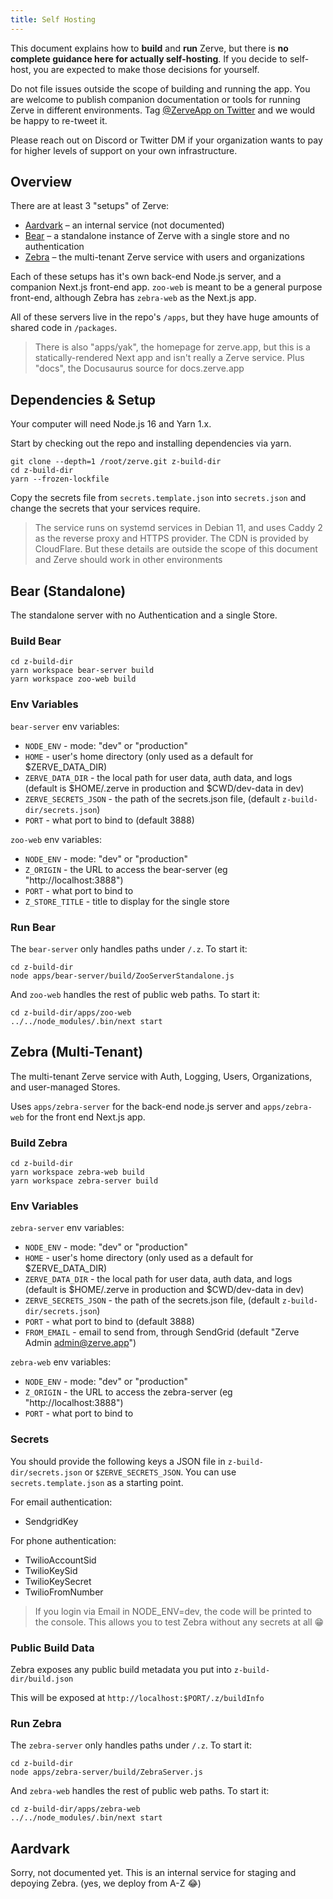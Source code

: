 ```yaml
---
title: Self Hosting
---
```


This document explains how to **build** and **run** Zerve, but there is **no complete guidance here for actually self-hosting**. If you decide to self-host, you are expected to make those decisions for yourself.

Do not file issues outside the scope of building and running the app. You are welcome to publish companion documentation or tools for running Zerve in different environments. Tag [@ZerveApp on Twitter](https://twitter.com/ZerveApp) and we would be happy to re-tweet it.

Please reach out on Discord or Twitter DM if your organization wants to pay for higher levels of support on your own infrastructure.

## Overview

There are at least 3 "setups" of Zerve:

- [Aardvark](#aardvark) – an internal service (not documented)
- [Bear](#bear-standalone) – a standalone instance of Zerve with a single store and no authentication
- [Zebra](#zebra-multi-tenant) – the multi-tenant Zerve service with users and organizations

Each of these setups has it's own back-end Node.js server, and a companion Next.js front-end app. `zoo-web` is meant to be a general purpose front-end, although Zebra has `zebra-web` as the Next.js app.

All of these servers live in the repo's `/apps`, but they have huge amounts of shared code in `/packages`.

> There is also "apps/yak", the homepage for zerve.app, but this is a statically-rendered Next app and isn't really a Zerve service. Plus "docs", the Docusaurus source for docs.zerve.app

## Dependencies & Setup

Your computer will need Node.js 16 and Yarn 1.x.

Start by checking out the repo and installing dependencies via yarn.

```
git clone --depth=1 /root/zerve.git z-build-dir
cd z-build-dir
yarn --frozen-lockfile
```

Copy the secrets file from `secrets.template.json` into `secrets.json` and change the secrets that your services require.

> The service runs on systemd services in Debian 11, and uses Caddy 2 as the reverse proxy and HTTPS provider. The CDN is provided by CloudFlare. But these details are outside the scope of this document and Zerve should work in other environments

## Bear (Standalone)

The standalone server with no Authentication and a single Store.

### Build Bear

```
cd z-build-dir
yarn workspace bear-server build
yarn workspace zoo-web build
```

### Env Variables

`bear-server` env variables:

- `NODE_ENV` - mode: "dev" or "production"
- `HOME` - user's home directory (only used as a default for $ZERVE_DATA_DIR)
- `ZERVE_DATA_DIR` - the local path for user data, auth data, and logs (default is $HOME/.zerve in production and $CWD/dev-data in dev)
- `ZERVE_SECRETS_JSON` - the path of the secrets.json file, (default `z-build-dir/secrets.json`)
- `PORT` - what port to bind to (default 3888)

`zoo-web` env variables:

- `NODE_ENV` - mode: "dev" or "production"
- `Z_ORIGIN` - the URL to access the bear-server (eg "http://localhost:3888")
- `PORT` - what port to bind to
- `Z_STORE_TITLE` - title to display for the single store

### Run Bear

The `bear-server` only handles paths under `/.z`. To start it:

```
cd z-build-dir
node apps/bear-server/build/ZooServerStandalone.js
```

And `zoo-web` handles the rest of public web paths. To start it:

```
cd z-build-dir/apps/zoo-web
../../node_modules/.bin/next start
```

## Zebra (Multi-Tenant)

The multi-tenant Zerve service with Auth, Logging, Users, Organizations, and user-managed Stores.

Uses `apps/zebra-server` for the back-end node.js server and `apps/zebra-web` for the front end Next.js app.

### Build Zebra

```
cd z-build-dir
yarn workspace zebra-web build
yarn workspace zebra-server build
```

### Env Variables

`zebra-server` env variables:

- `NODE_ENV` - mode: "dev" or "production"
- `HOME` - user's home directory (only used as a default for $ZERVE_DATA_DIR)
- `ZERVE_DATA_DIR` - the local path for user data, auth data, and logs (default is $HOME/.zerve in production and $CWD/dev-data in dev)
- `ZERVE_SECRETS_JSON` - the path of the secrets.json file, (default `z-build-dir/secrets.json`)
- `PORT` - what port to bind to (default 3888)
- `FROM_EMAIL` - email to send from, through SendGrid (default "Zerve Admin <admin@zerve.app>")

`zebra-web` env variables:

- `NODE_ENV` - mode: "dev" or "production"
- `Z_ORIGIN` - the URL to access the zebra-server (eg "http://localhost:3888")
- `PORT` - what port to bind to

### Secrets

You should provide the following keys a JSON file in `z-build-dir/secrets.json` or `$ZERVE_SECRETS_JSON`. You can use `secrets.template.json` as a starting point.

For email authentication:

- SendgridKey

For phone authentication:

- TwilioAccountSid
- TwilioKeySid
- TwilioKeySecret
- TwilioFromNumber

> If you login via Email in NODE_ENV=dev, the code will be printed to the console. This allows you to test Zebra without any secrets at all 😁

### Public Build Data

Zebra exposes any public build metadata you put into `z-build-dir/build.json`

This will be exposed at `http://localhost:$PORT/.z/buildInfo`

### Run Zebra

The `zebra-server` only handles paths under `/.z`. To start it:

```
cd z-build-dir
node apps/zebra-server/build/ZebraServer.js
```

And `zebra-web` handles the rest of public web paths. To start it:

```
cd z-build-dir/apps/zebra-web
../../node_modules/.bin/next start
```

## Aardvark

Sorry, not documented yet. This is an internal service for staging and depoying Zebra. (yes, we deploy from A-Z 😂)
